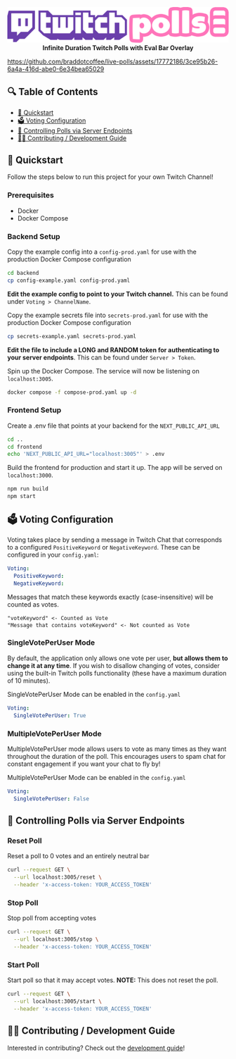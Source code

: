 <p align="center">
  <img src="static/TwitchPolls.png">
  <b>Infinite Duration Twitch Polls with Eval Bar Overlay</b>
</p>


https://github.com/braddotcoffee/live-polls/assets/17772186/3ce95b26-6a4a-416d-abe0-6e34bea65029



## 🔍 Table of Contents
* [🚀 Quickstart](#🚀-quickstart)
* [🗳️ Voting Configuration](#🗳️-voting-configuration)
* [🎡 Controlling Polls via Server Endpoints](#🎡-controlling-polls-via-server-endpoints)
* [👩‍💻 Contributing / Development Guide](#👩‍💻-contributing--development-guide)

## 🚀 Quickstart

Follow the steps below to run this project for your own Twitch Channel!

### Prerequisites
* Docker
* Docker Compose

### Backend Setup
Copy the example config into a `config-prod.yaml` for use with the production Docker Compose configuration
```bash
cd backend
cp config-example.yaml config-prod.yaml
```

**Edit the example config to point to your Twitch channel.** This can be found under `Voting > ChannelName`.

Copy the example secrets file into `secrets-prod.yaml` for use with the production Docker Compose configuration
```bash
cp secrets-example.yaml secrets-prod.yaml
```

**Edit the file to include a LONG and RANDOM token for authenticating to your server endpoints**. This can be found under `Server > Token`.

Spin up the Docker Compose. The service will now be listening on `localhost:3005`.
```bash
docker compose -f compose-prod.yaml up -d
```

### Frontend Setup
Create a .env file that points at your backend for the `NEXT_PUBLIC_API_URL`
```bash
cd ..
cd frontend
echo 'NEXT_PUBLIC_API_URL="localhost:3005"' > .env
```

Build the frontend for production and start it up. The app will be served on `localhost:3000`.
```bash
npm run build
npm start
```

## 🗳️ Voting Configuration
Voting takes place by sending a message in Twitch Chat that corresponds to a configured `PositiveKeyword` or `NegativeKeyword`. These can be configured in your `config.yaml`:
```yaml
Voting:
  PositiveKeyword:
  NegativeKeyword:
```
Messages that match these keywords exactly (case-insensitive) will be counted as votes.

```
"voteKeyword" <- Counted as Vote
"Message that contains voteKeyword" <- Not counted as Vote
```

### SingleVotePerUser Mode
By default, the application only allows one vote per user, **but allows them to change it at any time**. If you wish to disallow changing of votes, consider using the built-in Twitch polls functionality (these have a maximum duration of 10 minutes).

SingleVotePerUser Mode can be enabled in the `config.yaml`
```yaml
Voting:
  SingleVotePerUser: True
```

### MultipleVotePerUser Mode
MultipleVotePerUser mode allows users to vote as many times as they want throughout the duration of the poll. This encourages users to spam chat for constant engagement if you want your chat to fly by!

MultipleVotePerUser Mode can be enabled in the `config.yaml`
```yaml
Voting:
  SingleVotePerUser: False
```

## 🎡 Controlling Polls via Server Endpoints

### Reset Poll
Reset a poll to 0 votes and an entirely neutral bar
```bash
curl --request GET \
  --url localhost:3005/reset \
  --header 'x-access-token: YOUR_ACCESS_TOKEN'
```

### Stop Poll
Stop poll from accepting votes
```bash
curl --request GET \
  --url localhost:3005/stop \
  --header 'x-access-token: YOUR_ACCESS_TOKEN'
```

### Start Poll
Start poll so that it may accept votes. **NOTE:** This does not reset the poll.
```bash
curl --request GET \
  --url localhost:3005/start \
  --header 'x-access-token: YOUR_ACCESS_TOKEN'
```

## 👩‍💻 Contributing / Development Guide
Interested in contributing? Check out the [development guide](docs/CONTRIBUTING.md)!
